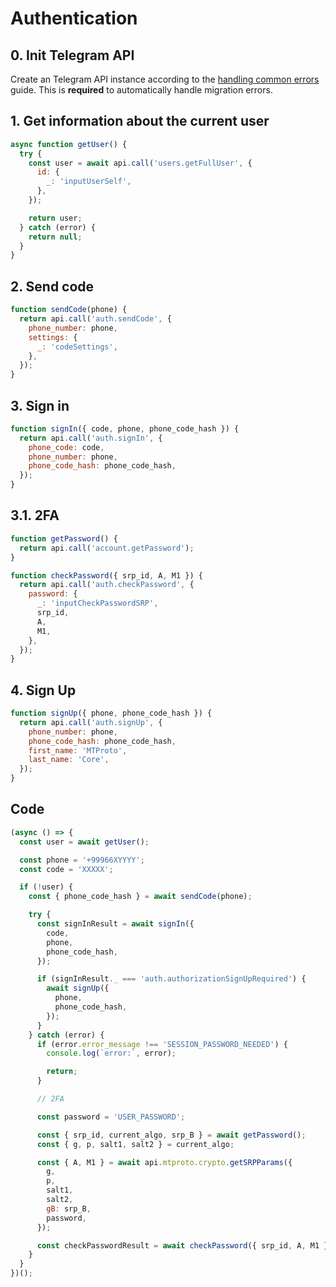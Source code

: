 # Authentication

## 0. Init Telegram API

Create an Telegram API instance according to the [handling common errors](./handling-common-errors.md) guide. This is **required** to automatically handle migration errors.

## 1. Get information about the current user
```js
async function getUser() {
  try {
    const user = await api.call('users.getFullUser', {
      id: {
        _: 'inputUserSelf',
      },
    });

    return user;
  } catch (error) {
    return null;
  }
}
```

## 2. Send code
```js
function sendCode(phone) {
  return api.call('auth.sendCode', {
    phone_number: phone,
    settings: {
      _: 'codeSettings',
    },
  });
}
```

## 3. Sign in
```js
function signIn({ code, phone, phone_code_hash }) {
  return api.call('auth.signIn', {
    phone_code: code,
    phone_number: phone,
    phone_code_hash: phone_code_hash,
  });
}
```

## 3.1. 2FA
```js
function getPassword() {
  return api.call('account.getPassword');
}

function checkPassword({ srp_id, A, M1 }) {
  return api.call('auth.checkPassword', {
    password: {
      _: 'inputCheckPasswordSRP',
      srp_id,
      A,
      M1,
    },
  });
}
```

## 4. Sign Up
```js
function signUp({ phone, phone_code_hash }) {
  return api.call('auth.signUp', {
    phone_number: phone,
    phone_code_hash: phone_code_hash,
    first_name: 'MTProto',
    last_name: 'Core',
  });
}
```

## Code
```js
(async () => {
  const user = await getUser();

  const phone = '+99966XYYYY';
  const code = 'XXXXX';

  if (!user) {
    const { phone_code_hash } = await sendCode(phone);

    try {
      const signInResult = await signIn({
        code,
        phone,
        phone_code_hash,
      });

      if (signInResult._ === 'auth.authorizationSignUpRequired') {
        await signUp({
          phone,
          phone_code_hash,
        });
      }
    } catch (error) {
      if (error.error_message !== 'SESSION_PASSWORD_NEEDED') {
        console.log(`error:`, error);

        return;
      }

      // 2FA

      const password = 'USER_PASSWORD';

      const { srp_id, current_algo, srp_B } = await getPassword();
      const { g, p, salt1, salt2 } = current_algo;

      const { A, M1 } = await api.mtproto.crypto.getSRPParams({
        g,
        p,
        salt1,
        salt2,
        gB: srp_B,
        password,
      });

      const checkPasswordResult = await checkPassword({ srp_id, A, M1 });
    }
  }
})();
```
